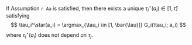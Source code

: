 If Assumption `r Aa` is satisfied, then there exists a unique $\tau_i^\star(a_i) \in [1, \bar{\tau})$ satisfying
$$
\tau_i^\star(a_i) = \argmax_{\tau_i \in [1, \bar{\tau}]} G_i(\tau_i; a_i)
$$
where $\tau_i^\star(a_i)$ does not depend on $\tau_j$.
